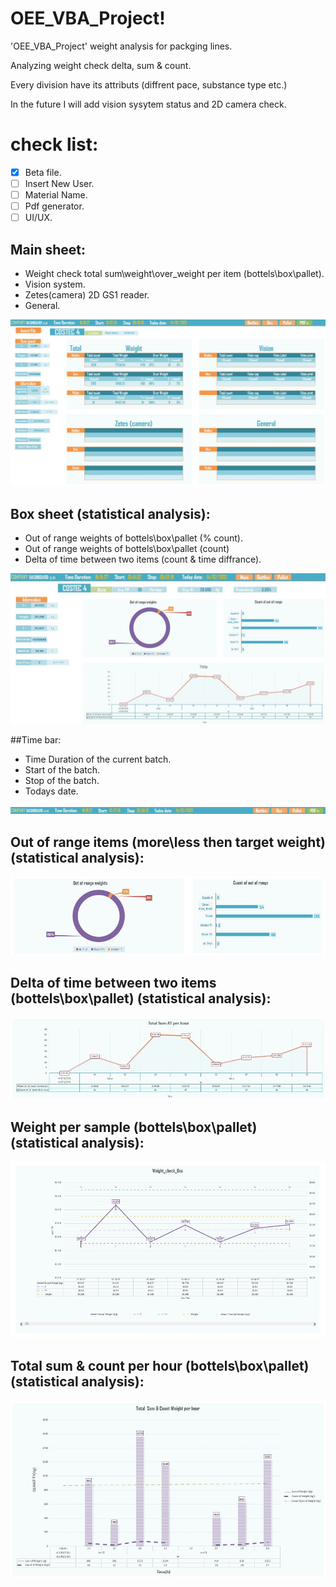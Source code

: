 # OEE_VBA_Project!

'OEE_VBA_Project' weight analysis for packging lines.

Analyzing weight check delta, sum & count.

Every division have its attributs (diffrent pace, substance type etc.) 

In the future I will add vision sysytem status and 2D camera check.

# check list:

- [x] Beta file.
- [ ] Insert New User.
- [ ] Material Name.
- [ ] Pdf generator.
- [ ] UI/UX.

## Main sheet:

- Weight check total sum\weight\over_weight per item (bottels\box\pallet).
- Vision system.
- Zetes(camera) 2D GS1 reader.
- General.

![alt text](https://github.com/lirankris/OEE_VBA_Project/blob/main/Photos/Main.jpg)

## Box sheet (statistical analysis):

- Out of range weights of bottels\box\pallet (% count).
- Out of range weights of bottels\box\pallet (count)
- Delta of time between two items (count & time diffrance).

![alt text](https://github.com/lirankris/OEE_VBA_Project/blob/main/Photos/Box_cout_delta.jpg)


##Time bar:

- Time Duration of the current batch.
- Start of the batch.
- Stop of the batch.
- Todays date.

![alt text](https://github.com/lirankris/OEE_VBA_Project/blob/main/Photos/time.jpg)


## Out of range items (more\less then target weight) (statistical analysis):

![alt text](https://github.com/lirankris/OEE_VBA_Project/blob/main/Photos/out_of_range.jpg)


## Delta of time between two items (bottels\box\pallet) (statistical analysis):

![alt text](https://github.com/lirankris/OEE_VBA_Project/blob/main/Photos/total_sum_delta_per_hour.jpg)


## Weight per sample (bottels\box\pallet) (statistical analysis):

![alt text](https://github.com/lirankris/OEE_VBA_Project/blob/main/Photos/weight_check_Box.jpg)


## Total sum & count per hour (bottels\box\pallet) (statistical analysis):

![alt text](https://github.com/lirankris/OEE_VBA_Project/blob/main/Photos/Box_total_sum_and_count.jpg)
